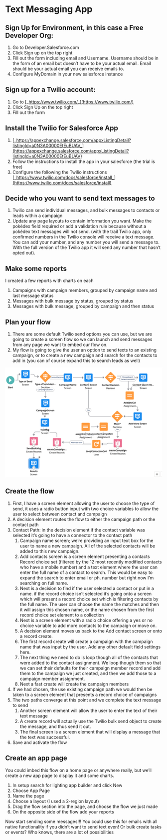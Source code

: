 # Text Messaging App

## Sign Up for Environment, in this case a Free Developer Org:

1. Go to Developer.Salesforce.com
2. Click Sign up on the top right
3. Fill out the form including email and Username. Username should be in the form of an email but doesn’t have to be your actual email. Email should be your actual email you can receive emails to.
4. Configure MyDomain in your new salesforce instance

## Sign up for a Twilio account:

1. Go to [_https://www.twilio.com/_](https://www.twilio.com/)
2. Click Sign Up on the top right
3. Fill out the form

## Install the Twilio for Salesforce App

1. [_https://appexchange.salesforce.com/appxListingDetail?listingId=a0N3A00000EtEuBUAV_](https://appexchange.salesforce.com/appxListingDetail?listingId=a0N3A00000EtEuBUAV)
2. Follow the instructions to install the app in your salesforce (the trial is free)
3. Configure the following the Twilio instructions [_https://www.twilio.com/docs/salesforce/install_](https://www.twilio.com/docs/salesforce/install)

## Decide who you want to send text messages to

1. Twilio can send individual messages, and bulk messages to contacts or leads within a campaign
2. Update any page layouts to contain information you want. Make the pokédex field required or add a validation rule because without a pokédex text messages will not send. (with the trail Twilio app, only confirmed numbers in the Twilio console will receive a text message. You can add your number, and any number you will send a message to. With the full version of the Twilio app it will send any number that hasn’t opted out).

## Make some reports

I created a few reports with charts on each

1. Campaigns with campaign members, grouped by campaign name and last message status
2. Messages with bulk message by status, grouped by status
3. Messages with bulk message, grouped by campaign and then status

## Plan your flow

1. There are some default Twilio send options you can use, but we are going to create a screen flow so we can launch and send messages from any page we want to embed our flow on.
2. My flow is going to give the user an option to send texts to an existing campaign, or to create a new campaign and search for the contacts to add in (you can of course expand this to search leads as well)

![Image: image.png](https://github.com/mshanemc/twilio-text-app/blob/master/assets/text-flow.png?raw=true)

## Create the flow

1. First, I have a screen element allowing the user to choose the type of send, it uses a radio button input with two choice variables to allow the user to select between contact and campaign
2. A decision element routes the flow to either the campaign path or the contact path
3. Contact Path: in the decision element if the contact variable was selected it’s going to have a connector to the contact path
   1. Campaign name screen; we’re providing an input text box for the user to name a new campaign. All of the selected contacts will be added to this new campaign.
   2. Add contacts screen is a screen element presenting a contacts Record choice set (filtered by the 12 most recently modified contacts who have a mobile number) and a text element where the user can enter the full name of a contact to search. This would be easy to expand the search to enter email or ph. number but right now I’m searching on full name.
   3. Next is a decision to find if the user selected a contact or put in a name. if the record choice isn’t selected it’s going onto a screen which will present a record choice set which is filtering contacts by the full name. The user can choose the name the matches and then it will assign this chosen name, or the name chosen from the first record choice set element to a collection
   4. Next is a screen element with a radio choice offering a yes or no choice variable to add more contacts to the campaign or move on.
   5. A decision element moves us back to the Add contact screen or onto a record create.
   6. The first record create will create a campaign with the campaign name that was input by the user. Add any other default field settings here.
   7. The next thing we need to do is loop though all of the contacts that were added to the contact assignment. We loop though them so that we can set their defaults for their campaign member record and add them to the campaign we just created, and then we add those to a campaign member assignment.
   8. Next a fast create will create the campaign members
4. If we had chosen, the use existing campaign path we would then be taken to a screen element that presents a record choice of campaigns
5. The two paths converge at this point and we complete the text message to send
   1. Another screen element will allow the user to enter the text of their text message
   2. A create record will actually use the Twilio bulk send object to create the message, and thus send it out.
   3. The final screen is a screen element that will display a message that the text was successful.
6. Save and activate the flow

## Create an app page

You could imbed this flow on a home page or anywhere really, but we’ll create a new app page to display it and some charts.

1. In setup search for lighting app builder and click New
2. Choose App Page
3. Name the page
4. Choose a layout (I used a 2-region layout)
5. Drag the flow section into the page, and choose the flow we just made
6. On the opposite side of the flow add your reports

Now start sending some messages!!! You could use this for emails with all native functionality if you didn’t want to send text even! Or bulk create tasks or events? Who knows, there are a lot of possibilities
